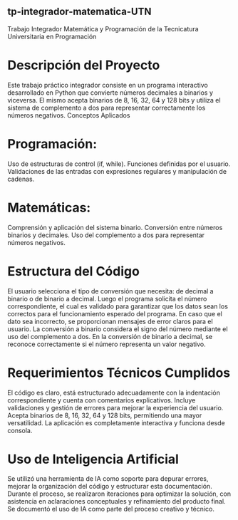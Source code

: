 ## tp-integrador-matematica-UTN
Trabajo Integrador Matemática y Programación de la Tecnicatura Universitaria en Programación
# Descripción del Proyecto
Este trabajo práctico integrador consiste en un programa interactivo desarrollado en Python que convierte números decimales a binarios y viceversa. El mismo acepta binarios de 8, 16, 32, 64 y 128 bits y utiliza el sistema de complemento a dos para representar correctamente los números negativos.
Conceptos Aplicados
# Programación: 
Uso de estructuras de control (if, while).
Funciones definidas por el usuario.
Validaciones de las entradas con expresiones regulares y manipulación de cadenas.

# Matemáticas: 
Comprensión y aplicación del sistema binario.
Conversión entre números binarios y decimales.
Uso del complemento a dos para representar números negativos.

# Estructura del Código
El usuario selecciona el tipo de conversión que necesita: de decimal a binario o de binario a decimal. Luego el programa solicita el número correspondiente, el cual es validado para garantizar que los datos sean los correctos para el funcionamiento esperado del programa. En caso que el dato sea incorrecto, se proporcionan mensajes de error claros para el usuario.
La conversión a binario considera el signo del número mediante el uso del complemento a dos.
En la conversión de binario a decimal, se reconoce correctamente si el número representa un valor negativo.
# Requerimientos Técnicos Cumplidos
El código es claro, está estructurado adecuadamente con la indentación correspondiente y cuenta con comentarios explicativos.
Incluye validaciones y gestión de errores para mejorar la experiencia del usuario.
Acepta binarios de 8, 16, 32, 64 y 128 bits, permitiendo una mayor versatilidad.
La aplicación es completamente interactiva y funciona desde consola.
# Uso de Inteligencia Artificial
Se utilizó una herramienta de IA como soporte para depurar errores, mejorar la organización del código y estructurar esta documentación.
Durante el proceso, se realizaron iteraciones para optimizar la solución, con asistencia en aclaraciones conceptuales y refinamiento del producto final.
Se documentó el uso de IA como parte del proceso creativo y técnico.
